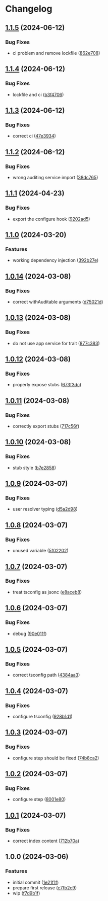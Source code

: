 # Changelog

## [1.1.5](https://github.com/StouderIO/adonis-auditing/compare/v1.1.4...v1.1.5) (2024-06-12)


### Bug Fixes

* ci problem and remove lockfile ([862e708](https://github.com/StouderIO/adonis-auditing/commit/862e708488cf13b55735084b2d4703fa8e1d1b6d))

## [1.1.4](https://github.com/StouderIO/adonis-auditing/compare/v1.1.3...v1.1.4) (2024-06-12)


### Bug Fixes

* lockfile and ci ([b3f4706](https://github.com/StouderIO/adonis-auditing/commit/b3f47066912057dc290b4293f91f57e4b4638c9c))

## [1.1.3](https://github.com/StouderIO/adonis-auditing/compare/v1.1.2...v1.1.3) (2024-06-12)


### Bug Fixes

* correct ci ([47e3934](https://github.com/StouderIO/adonis-auditing/commit/47e39347ac6981c53b834186b7155b26a3815fc7))

## [1.1.2](https://github.com/StouderIO/adonis-auditing/compare/v1.1.1...v1.1.2) (2024-06-12)


### Bug Fixes

* wrong auditing service import ([38dc765](https://github.com/StouderIO/adonis-auditing/commit/38dc765ea3d9dff7647f0edf88697ad04f97dcdf))

## [1.1.1](https://github.com/StouderIO/adonis-auditing/compare/v1.1.0...v1.1.1) (2024-04-23)


### Bug Fixes

* export the configure hook ([9202ad5](https://github.com/StouderIO/adonis-auditing/commit/9202ad5d72f0c8fa74c76cf06572b21f7f63f657))

## [1.1.0](https://github.com/StouderIO/adonis-auditing/compare/v1.0.14...v1.1.0) (2024-03-20)


### Features

* working dependency injection ([392b27e](https://github.com/StouderIO/adonis-auditing/commit/392b27ef9e6e350a1f4a47fcd6c11f4ded23ba56))

## [1.0.14](https://github.com/StouderIO/adonis-auditing/compare/v1.0.13...v1.0.14) (2024-03-08)


### Bug Fixes

* correct withAuditable arguments ([d75021d](https://github.com/StouderIO/adonis-auditing/commit/d75021d8e32f068e18649ed7ad7a0b38fe908758))

## [1.0.13](https://github.com/StouderIO/adonis-auditing/compare/v1.0.12...v1.0.13) (2024-03-08)


### Bug Fixes

* do not use app service for trait ([877c383](https://github.com/StouderIO/adonis-auditing/commit/877c38327581660fba48ae3819804992ad51e296))

## [1.0.12](https://github.com/StouderIO/adonis-auditing/compare/v1.0.11...v1.0.12) (2024-03-08)


### Bug Fixes

* properly expose stubs ([673f3dc](https://github.com/StouderIO/adonis-auditing/commit/673f3dcbd2624f8de35a0d607fac6059946db6fb))

## [1.0.11](https://github.com/StouderIO/adonis-auditing/compare/v1.0.10...v1.0.11) (2024-03-08)


### Bug Fixes

* correctly export stubs ([717c56f](https://github.com/StouderIO/adonis-auditing/commit/717c56f30095faece90ca35198104026a6496cec))

## [1.0.10](https://github.com/StouderIO/adonis-auditing/compare/v1.0.9...v1.0.10) (2024-03-08)


### Bug Fixes

* stub style ([b7e2858](https://github.com/StouderIO/adonis-auditing/commit/b7e2858ccc15c07e4a7df20efb2d7e84ed5fd1a4))

## [1.0.9](https://github.com/StouderIO/adonis-auditing/compare/v1.0.8...v1.0.9) (2024-03-07)


### Bug Fixes

* user resolver typing ([d5a2d98](https://github.com/StouderIO/adonis-auditing/commit/d5a2d98377455708bea9d62e6b4eeee9ec10d774))

## [1.0.8](https://github.com/StouderIO/adonis-auditing/compare/v1.0.7...v1.0.8) (2024-03-07)


### Bug Fixes

* unused variable ([5f02202](https://github.com/StouderIO/adonis-auditing/commit/5f02202f913dbd98b69e078e843784229a80f7e5))

## [1.0.7](https://github.com/StouderIO/adonis-auditing/compare/v1.0.6...v1.0.7) (2024-03-07)


### Bug Fixes

* treat tsconfig as jsonc ([e8aceb8](https://github.com/StouderIO/adonis-auditing/commit/e8aceb8fb0667ef47843623608deec7f2cd04245))

## [1.0.6](https://github.com/StouderIO/adonis-auditing/compare/v1.0.5...v1.0.6) (2024-03-07)


### Bug Fixes

* debug ([90e011f](https://github.com/StouderIO/adonis-auditing/commit/90e011f997d637163fae313f3af76ea45623c512))

## [1.0.5](https://github.com/StouderIO/adonis-auditing/compare/v1.0.4...v1.0.5) (2024-03-07)


### Bug Fixes

* correct tsconfig path ([4384aa3](https://github.com/StouderIO/adonis-auditing/commit/4384aa3089f54fe0fb3a805bfb3bb991ead6df65))

## [1.0.4](https://github.com/StouderIO/adonis-auditing/compare/v1.0.3...v1.0.4) (2024-03-07)


### Bug Fixes

* configure tsconfig ([928b1d1](https://github.com/StouderIO/adonis-auditing/commit/928b1d1d5632a5cf8626ba7b7d9c7633e0fe3c0b))

## [1.0.3](https://github.com/StouderIO/adonis-auditing/compare/v1.0.2...v1.0.3) (2024-03-07)


### Bug Fixes

* configure step should be fixed ([74b8ca2](https://github.com/StouderIO/adonis-auditing/commit/74b8ca2bcdd36cfaa3b27291878714e7f7407187))

## [1.0.2](https://github.com/StouderIO/adonis-auditing/compare/v1.0.1...v1.0.2) (2024-03-07)


### Bug Fixes

* configure step ([8001e80](https://github.com/StouderIO/adonis-auditing/commit/8001e80c0405e7aab7a28812871445b739d9b2b3))

## [1.0.1](https://github.com/StouderIO/adonis-auditing/compare/v1.0.0...v1.0.1) (2024-03-07)


### Bug Fixes

* correct index content ([712b70a](https://github.com/StouderIO/adonis-auditing/commit/712b70a323b241076dba6d31b500df799ce1ae33))

## 1.0.0 (2024-03-06)


### Features

* initial commit ([1e21f1f](https://github.com/StouderIO/adonis-auditing/commit/1e21f1f88e0cde447dea5aa9787503f76b9bc0a5))
* prepare first release ([c7fb2c9](https://github.com/StouderIO/adonis-auditing/commit/c7fb2c903cf59b182bc106d410bd9b787c490ec8))
* wip ([f7d9b1f](https://github.com/StouderIO/adonis-auditing/commit/f7d9b1f735af730ca28b80d29c1a9c8cd97ea591))
